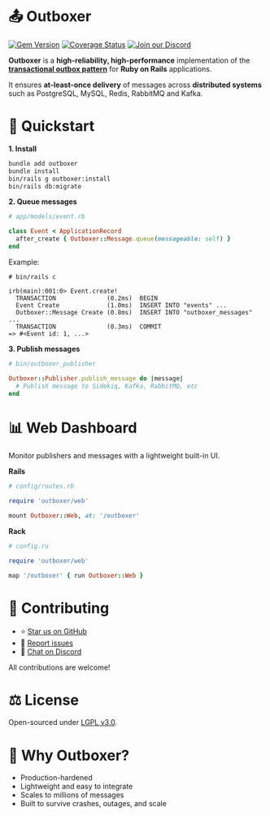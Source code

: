 # 📤 Outboxer

[![Gem Version](https://badge.fury.io/rb/outboxer.svg)](https://badge.fury.io/rb/outboxer)
[![Coverage Status](https://coveralls.io/repos/github/fast-programmer/outboxer/badge.svg)](https://coveralls.io/github/fast-programmer/outboxer)
[![Join our Discord](https://img.shields.io/badge/Discord-blue?style=flat&logo=discord&logoColor=white)](https://discord.gg/x6EUehX6vU)

**Outboxer** is a **high-reliability, high-performance** implementation of the [**transactional outbox pattern**](https://docs.aws.amazon.com/prescriptive-guidance/latest/cloud-design-patterns/transactional-outbox.html) for **Ruby on Rails** applications.

It ensures **at-least-once delivery** of messages across **distributed systems** such as PostgreSQL, MySQL, Redis, RabbitMQ and Kafka.

# 🚀 Quickstart

**1. Install**

```bash
bundle add outboxer
bundle install
bin/rails g outboxer:install
bin/rails db:migrate
```

**2. Queue messages**

```ruby
# app/models/event.rb

class Event < ApplicationRecord
  after_create { Outboxer::Message.queue(messageable: self) }
end
```

Example:

```
# bin/rails c

irb(main):001:0> Event.create!
  TRANSACTION              (0.2ms)  BEGIN
  Event Create             (1.0ms)  INSERT INTO "events" ...
  Outboxer::Message Create (0.8ms)  INSERT INTO "outboxer_messages" ...
  TRANSACTION              (0.3ms)  COMMIT
=> #<Event id: 1, ...>
```

**3. Publish messages**

```ruby
# bin/outboxer_publisher

Outboxer::Publisher.publish_message do |message|
  # Publish message to Sidekiq, Kafka, RabbitMQ, etc
end
```

# 📊 Web Dashboard

Monitor publishers and messages with a lightweight built-in UI.

**Rails**

```ruby
# config/routes.rb

require 'outboxer/web'

mount Outboxer::Web, at: '/outboxer'
```

**Rack**

```ruby
# config.ru

require 'outboxer/web'

map '/outboxer' { run Outboxer::Web }
```

# 🤝 Contributing

- ⭐ [Star us on GitHub](https://github.com/fast-programmer/outboxer)
- 🐛 [Report issues](https://github.com/fast-programmer/outboxer/issues)
- 💬 [Chat on Discord](https://discord.gg/x6EUehX6vU)

All contributions are welcome!

# ⚖️ License

Open-sourced under [LGPL v3.0](https://www.gnu.org/licenses/lgpl-3.0.html).

# 🏁 Why Outboxer?

- Production-hardened
- Lightweight and easy to integrate
- Scales to millions of messages
- Built to survive crashes, outages, and scale
